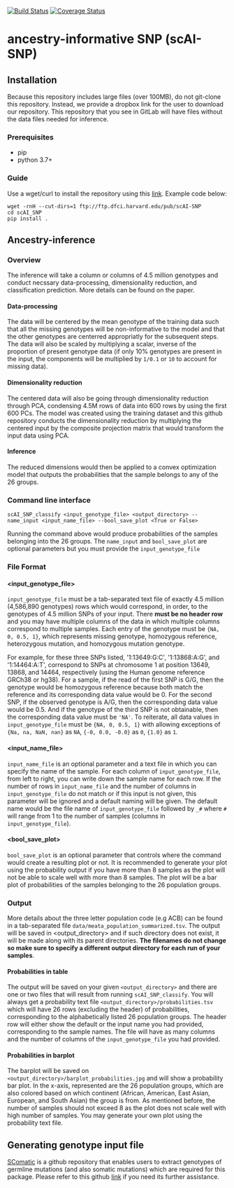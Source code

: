 [![Build Status](https://travis-ci.com/hongdavid94/ancestry.svg?branch=main)](https://travis-ci.com/hongdavid94/ancestry)
[![Coverage Status](https://coveralls.io/repos/github/hongdavid94/ancestry/badge.svg?branch=main)](https://coveralls.io/github/hongdavid94/ancestry?branch=main)

# ancestry-informative SNP (scAI-SNP)

## Installation

Because this repository includes large files (over 100MB), do not git-clone this repository. Instead, we provide a dropbox link for the user to download our repository. This repository that you see in GitLab will have files without the data files needed for inference.

### Prerequisites 
- pip
- python 3.7+

### Guide

Use a wget/curl to install the repository using this [link](ftp://ftp.dfci.harvard.edu/pub/scAI-SNP). Example code below:

```{bash}
wget -rnH --cut-dirs=1 ftp://ftp.dfci.harvard.edu/pub/scAI-SNP
cd scAI_SNP
pip install .
```

## Ancestry-inference
### Overview
The inference will take a column or columns of 4.5 million genotypes and conduct necssary data-processing, dimensionality reduction, and classification prediction. More details can be found on the paper.

#### Data-processing
The data will be centered by the mean genotype of the training data such that all the missing genotypes will be non-informative to the model and that the other genotypes are centerred appropriatly for the subsequent steps. The data will also be scaled by multiplying a scalar, inverse of the proportion of present genotype data (if only 10% genotypes are present in the input, the components will be multiplied by `1/0.1` or `10` to account for missing data). 

#### Dimensionality reduction
The centered data will also be going through dimensionality reduction through PCA, condensing 4.5M rows of data into 600 rows by using the first 600 PCs. The model was created using the training dataset and this github repository conducts the dimensionality reduction by multiplying the centered input by the composite projection matrix that would transform the input data using PCA.

#### Inference
The reduced dimensions would then be applied to a convex optimization model that outputs the probabilities that the sample belongs to any of the 26 groups.

### Command line interface
```{bash}
scAI_SNP_classify <input_genotype_file> <output_directory> --name_input <input_name_file> --bool_save_plot <True or False>
```
Running the command above would produce probabilities of the samples belonging into the 26 groups. The `name_input` and `bool_save_plot` are optional parameters but you must provide the `input_genotype_file`

### File Format
#### <input_genotype_file>
`input_genotype_file` must be a tab-separated text file of exactly 4.5 million (4,586,890 genotypes) rows which would correspond, in order, to the genotypes of 4.5 million SNPs of your input. There **must be no header row** and you may have multiple columns of the data in which multiple columns correspond to multiple samples. Each entry of the genotype must be `{NA, 0, 0.5, 1}`, which represents missing genotype, homozygous reference, heterozygous mutation, and homozygous mutation genotype. 

For example, for these three SNPs listed, '1:13649:G:C', '1:13868:A:G', and '1:14464:A:T', correspond to SNPs at chromosome 1 at position 13649, 13868, and 14464, respectively (using the Human genome reference GRCh38 or hg38). For a sample, if the read of the first SNP is G/G, then the genotype would be homozygous reference because both match the reference and its corresponding data value would be 0. For the second SNP, if the observed genotype is A/G, then the corresponding data value would be 0.5. And if the genotype of the third SNP is not obtainable, then the corresponding data value must be `'NA'`. To reiterate, all data values in `input_genotype_file` must be `{NA, 0, 0.5, 1}` with allowing exceptions of `{Na, na, NaN, nan}` as `NA`, `{-0, 0.0, -0.0}` as `0`, `{1.0}` as `1`.

#### <input_name_file>
`input_name_file` is an optional parameter and a text file in which you can specify the name of the sample. For each column of `input_genotype_file`, from left to right, you can write down the sample name for each row. If the number of rows in `input_name_file` and the number of columns in `input_genotype_file` do not match or if this input is not given, this parameter will be ignored and a default naming will be given. The default name would be the file name of `input_genotype_file` followed by `_#` where `#` will range from 1 to the number of samples (columns in `input_genotype_file`).

#### <bool_save_plot>
`bool_save_plot` is an optional parameter that controls where the command would create a resulting plot or not. It is recommended to generate your plot using the probability output if you have more than 8 samples as the plot will not be able to scale well with more than 8 samples. The plot will be a bar plot of probabilities of the samples belonging to the 26 population groups.

### Output
More details about the three letter population code (e.g ACB) can be found in a tab-separated file `data/meata_population_summarized.tsv`. The output will be saved in <output_directory> and if such directory does not exist, it will be made along with its parent directories. **The filenames do not change so make sure to specify a different output directory for each run of your samples**.

#### Probabilities in table
The output will be saved on your given `<output_directory>` and there are one or two files that will result from running `scAI_SNP_classify`. You will always get a probability text file `<output_directory>/probabilities.tsv` which will have 26 rows (excluding the header) of probabilities, corresponding to the alphabetically listed 26 population groups. The header row will either show the default or the input name you had provided, corresponding to the sample names. The file will have as many columns and the number of columns of the `input_genotype_file` you had provided.

#### Probabilities in barplot
The barplot will be saved on `<output_directory>/barplot_probabilities.jpg` and will show a probability bar plot. In the x-axis, represented are the 26 population groups, which are also colored based on which continent (African, American, East Asian, European, and South Asian) the group is from. As mentioned before, the number of samples should not exceed 8 as the plot does not scale well with high number of samples. You may generate your own plot using the probability text file.

## Generating genotype input file

[SComatic](https://github.com/cortes-ciriano-lab/SComatic) is a github repository that enables users to extract genotypes of germline mutations (and also somatic mutations) which are required for this package. Please refer to this github [link](https://github.com/cortes-ciriano-lab/SComatic/blob/main/docs/OtherFunctionalities.md#computing-germline-genotypes-for-known-variants-in-single-cell-datasets) if you need its further assistance.

